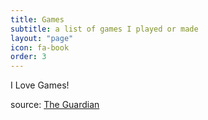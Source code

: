 ```yaml
---
title: Games
subtitle: a list of games I played or made
layout: "page"
icon: fa-book
order: 3
---
```


I Love Games!


source: [The Guardian](https://www.theguardian.com/books/booksblog/2011/jan/04/best-boring-books)